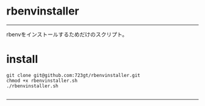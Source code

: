 # rbenvinstaller  
  
---  
rbenvをインストールするためだけのスクリプト。  
  
# install  
```  
git clone git@github.com:723gt/rbenvinstaller.git
chmod +x rbenvinstaller.sh
./rbenvinstaller.sh  
  
```  
---  
  
